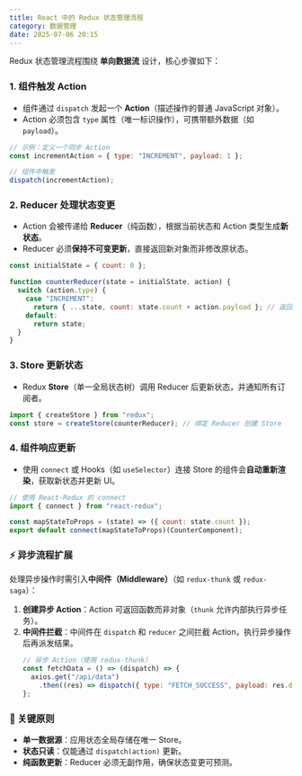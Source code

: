 ```yaml
---
title: React 中的 Redux 状态管理流程
category: 数据管理
date: 2025-07-06 20:15
---
```

Redux 状态管理流程围绕 **单向数据流** 设计，核心步骤如下：  

### 1. 组件触发 Action  
   - 组件通过 `dispatch` 发起一个 **Action**（描述操作的普通 JavaScript 对象）。  
   - Action 必须包含 `type` 属性（唯一标识操作），可携带额外数据（如 `payload`）。  
   ```javascript
   // 示例：定义一个同步 Action
   const incrementAction = { type: "INCREMENT", payload: 1 };

   // 组件中触发
   dispatch(incrementAction);
   ```

### 2. Reducer 处理状态变更  
   - Action 会被传递给 **Reducer**（纯函数），根据当前状态和 Action 类型生成**新状态**。  
   - Reducer 必须**保持不可变更新**，直接返回新对象而非修改原状态。  
   ```javascript
   const initialState = { count: 0 };

   function counterReducer(state = initialState, action) {
     switch (action.type) {
       case "INCREMENT":
         return { ...state, count: state.count + action.payload }; // 返回新对象
       default:
         return state;
     }
   }
   ```

### 3. Store 更新状态  
   - Redux **Store**（单一全局状态树）调用 Reducer 后更新状态，并通知所有订阅者。  
   ```javascript
   import { createStore } from "redux";
   const store = createStore(counterReducer); // 绑定 Reducer 创建 Store
   ```

### 4. 组件响应更新  
   - 使用 `connect` 或 Hooks（如 `useSelector`）连接 Store 的组件会**自动重新渲染**，获取新状态并更新 UI。  
   ```javascript
   // 使用 React-Redux 的 connect
   import { connect } from "react-redux";

   const mapStateToProps = (state) => ({ count: state.count });
   export default connect(mapStateToProps)(CounterComponent);
   ```

### ⚡ 异步流程扩展  
处理异步操作时需引入**中间件（Middleware）**（如 `redux-thunk` 或 `redux-saga`）：  
1. **创建异步 Action**：Action 可返回函数而非对象（`thunk` 允许内部执行异步任务）。  
2. **中间件拦截**：中间件在 `dispatch` 和 `reducer` 之间拦截 Action，执行异步操作后再派发结果。  
   ```javascript
   // 异步 Action（使用 redux-thunk）
   const fetchData = () => (dispatch) => {
     axios.get("/api/data")
       .then((res) => dispatch({ type: "FETCH_SUCCESS", payload: res.data }));
   };
   ```

### 📝 关键原则  
- **单一数据源**：应用状态全局存储在唯一 Store。  
- **状态只读**：仅能通过 `dispatch(action)` 更新。  
- **纯函数更新**：Reducer 必须无副作用，确保状态变更可预测。
